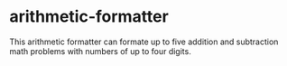 # arithmetic-formatter
This arithmetic formatter can formate up to five addition and subtraction math problems with numbers of up to four digits.
